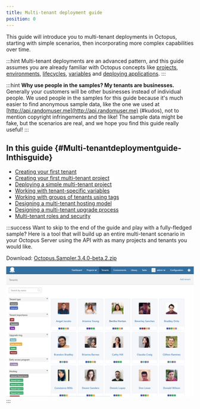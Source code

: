 ```yaml
---
title: Multi-tenant deployment guide
position: 0
---
```



This guide will introduce you to multi-tenant deployments in Octopus, starting with simple scenarios, then incorporating more complex capabilities over time.

:::hint
Multi-tenant deployments are an advanced pattern, and this guide assumes you are already familiar with Octopus concepts like [projects](/docs/key-concepts/projects/index.md), [environments](/docs/key-concepts/environments/index.md), [lifecycles](/docs/key-concepts/lifecycles.md), [variables](/docs/deploying-applications/variables/index.md) and [deploying applications](/docs/deploying-applications/index.md).
:::

:::hint
**Why use people in the samples? My tenants are businesses.**
Generally your customers will be other businesses instead of individual people. We used people in the samples for this guide because it's much easier to find anonymous sample data, like the one we used at [http://api.randomuser.me](http://api.randomuser.me) (#kudos), not to mention copyright infringements and the like! The sample data might be fake, but the scenarios are real, and we hope you find this guide really useful!
:::

## In this guide {#Multi-tenantdeploymentguide-Inthisguide}


- [Creating your first tenant](/docs/guides/multi-tenant-deployments/multi-tenant-deployment-guide/creating-your-first-tenant.md)
- [Creating your first multi-tenant project](/docs/guides/multi-tenant-deployments/multi-tenant-deployment-guide/creating-your-first-multi-tenant-project.md)
- [Deploying a simple multi-tenant project](/docs/guides/multi-tenant-deployments/multi-tenant-deployment-guide/deploying-a-simple-multi-tenant-project.md)
- [Working with tenant-specific variables](/docs/guides/multi-tenant-deployments/multi-tenant-deployment-guide/working-with-tenant-specific-variables.md)
- [Working with groups of tenants using tags](/docs/guides/multi-tenant-deployments/multi-tenant-deployment-guide/working-with-groups-of-tenants-using-tags.md)
- [Designing a multi-tenant hosting model](/docs/guides/multi-tenant-deployments/multi-tenant-deployment-guide/designing-a-multi-tenant-hosting-model.md)
- [Designing a multi-tenant upgrade process](/docs/guides/multi-tenant-deployments/multi-tenant-deployment-guide/designing-a-multi-tenant-upgrade-process.md)
- [Multi-tenant roles and security](/docs/guides/multi-tenant-deployments/multi-tenant-deployment-guide/multi-tenant-roles-and-security.md)

:::success
Want to skip to the end of the guide and play with a fully-fledged sample? Here is a tool that will build up an entire multi-tenant scenario in your Octopus Server using the API with as many projects and tenants you would like.


Download: [Octopus.Sampler.3.4.0-beta.2.zip](/docs/attachments/Octopus.Sampler.3.4.0-beta.2.zip)


![](/docs/images/5669310/5865696.png "width=500")
:::
